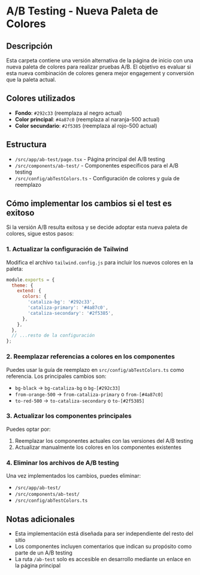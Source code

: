 # A/B Testing - Nueva Paleta de Colores

## Descripción

Esta carpeta contiene una versión alternativa de la página de inicio con una nueva paleta de colores para realizar pruebas A/B. El objetivo es evaluar si esta nueva combinación de colores genera mejor engagement y conversión que la paleta actual.

## Colores utilizados

- **Fondo**: `#292c33` (reemplaza al negro actual)
- **Color principal**: `#4a87c0` (reemplaza al naranja-500 actual)
- **Color secundario**: `#2f5385` (reemplaza al rojo-500 actual)

## Estructura

- `/src/app/ab-test/page.tsx` - Página principal del A/B testing
- `/src/components/ab-test/` - Componentes específicos para el A/B testing
- `/src/config/abTestColors.ts` - Configuración de colores y guía de reemplazo

## Cómo implementar los cambios si el test es exitoso

Si la versión A/B resulta exitosa y se decide adoptar esta nueva paleta de colores, sigue estos pasos:

### 1. Actualizar la configuración de Tailwind

Modifica el archivo `tailwind.config.js` para incluir los nuevos colores en la paleta:

```js
module.exports = {
  theme: {
    extend: {
      colors: {
        'cataliza-bg': '#292c33',
        'cataliza-primary': '#4a87c0',
        'cataliza-secondary': '#2f5385',
      },
    },
  },
  // ...resto de la configuración
};
```

### 2. Reemplazar referencias a colores en los componentes

Puedes usar la guía de reemplazo en `src/config/abTestColors.ts` como referencia. Los principales cambios son:

- `bg-black` → `bg-cataliza-bg` o `bg-[#292c33]`
- `from-orange-500` → `from-cataliza-primary` o `from-[#4a87c0]`
- `to-red-500` → `to-cataliza-secondary` o `to-[#2f5385]`

### 3. Actualizar los componentes principales

Puedes optar por:

1. Reemplazar los componentes actuales con las versiones del A/B testing
2. Actualizar manualmente los colores en los componentes existentes

### 4. Eliminar los archivos de A/B testing

Una vez implementados los cambios, puedes eliminar:

- `/src/app/ab-test/`
- `/src/components/ab-test/`
- `/src/config/abTestColors.ts`

## Notas adicionales

- Esta implementación está diseñada para ser independiente del resto del sitio
- Los componentes incluyen comentarios que indican su propósito como parte de un A/B testing
- La ruta `/ab-test` solo es accesible en desarrollo mediante un enlace en la página principal
